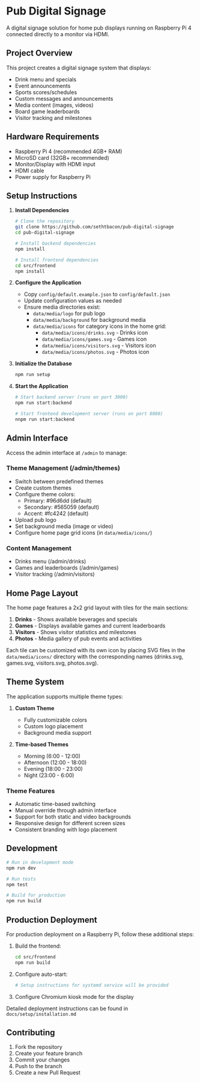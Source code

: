 # Pub Digital Signage

A digital signage solution for home pub displays running on Raspberry Pi 4 connected directly to a monitor via HDMI.

## Project Overview

This project creates a digital signage system that displays:
- Drink menu and specials
- Event announcements
- Sports scores/schedules
- Custom messages and announcements
- Media content (images, videos)
- Board game leaderboards
- Visitor tracking and milestones

## Hardware Requirements

- Raspberry Pi 4 (recommended 4GB+ RAM)
- MicroSD card (32GB+ recommended)
- Monitor/Display with HDMI input
- HDMI cable
- Power supply for Raspberry Pi

## Setup Instructions

1. **Install Dependencies**
   ```bash
   # Clone the repository
   git clone https://github.com/sethtbacon/pub-digital-signage
   cd pub-digital-signage

   # Install backend dependencies
   npm install

   # Install frontend dependencies
   cd src/frontend
   npm install
   ```

2. **Configure the Application**
   - Copy `config/default.example.json` to `config/default.json`
   - Update configuration values as needed
   - Ensure media directories exist:
     - `data/media/logo` for pub logo
     - `data/media/background` for background media
     - `data/media/icons` for category icons in the home grid:
       - `data/media/icons/drinks.svg` - Drinks icon
       - `data/media/icons/games.svg` - Games icon
       - `data/media/icons/visitors.svg` - Visitors icon
       - `data/media/icons/photos.svg` - Photos icon

3. **Initialize the Database**
   ```bash
   npm run setup
   ```

4. **Start the Application**
   ```bash
   # Start backend server (runs on port 3000)
   npm run start:backend

   # Start frontend development server (runs on port 8080)
   nnpm run start:backend
   ```

## Admin Interface

Access the admin interface at `/admin` to manage:

### Theme Management (/admin/themes)
- Switch between predefined themes
- Create custom themes
- Configure theme colors:
  - Primary: #96d6dd (default)
  - Secondary: #565059 (default)
  - Accent: #fc4242 (default)
- Upload pub logo
- Set background media (image or video)
- Configure home page grid icons (in `data/media/icons/`)

### Content Management
- Drinks menu (/admin/drinks)
- Games and leaderboards (/admin/games)
- Visitor tracking (/admin/visitors)

## Home Page Layout

The home page features a 2x2 grid layout with tiles for the main sections:
1. **Drinks** - Shows available beverages and specials
2. **Games** - Displays available games and current leaderboards
3. **Visitors** - Shows visitor statistics and milestones
4. **Photos** - Media gallery of pub events and activities

Each tile can be customized with its own icon by placing SVG files in the `data/media/icons/` directory with the corresponding names (drinks.svg, games.svg, visitors.svg, photos.svg).

## Theme System

The application supports multiple theme types:

1. **Custom Theme**
   - Fully customizable colors
   - Custom logo placement
   - Background media support

2. **Time-based Themes**
   - Morning (6:00 - 12:00)
   - Afternoon (12:00 - 18:00)
   - Evening (18:00 - 23:00)
   - Night (23:00 - 6:00)

### Theme Features
- Automatic time-based switching
- Manual override through admin interface
- Support for both static and video backgrounds
- Responsive design for different screen sizes
- Consistent branding with logo placement

## Development

```bash
# Run in development mode
npm run dev

# Run tests
npm test

# Build for production
npm run build
```

## Production Deployment

For production deployment on a Raspberry Pi, follow these additional steps:

1. Build the frontend:
   ```bash
   cd src/frontend
   npm run build
   ```

2. Configure auto-start:
   ```bash
   # Setup instructions for systemd service will be provided
   ```

3. Configure Chromium kiosk mode for the display

Detailed deployment instructions can be found in `docs/setup/installation.md`

## Contributing

1. Fork the repository
2. Create your feature branch
3. Commit your changes
4. Push to the branch
5. Create a new Pull Request